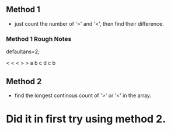 
## Method 1
- just count the number of '>' and '<', then find their difference.

### Method 1 Rough Notes
defaultans=2;

 < < < > >
a b c d c b

## Method 2
- find the longest continous count of '>' or '<' in the array.

# Did it in first try using method 2.